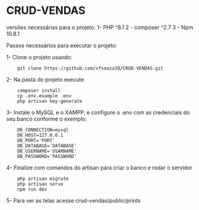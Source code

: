 # CRUD-VENDAS

versões necessárias para o projeto:
1- PHP ^8.1
2 - composer ^2.7
3 - Npm 10.8.1

Passos necessários para executar o projeto:

1- Clone o projeto usando:
```
    git clone https://github.com/vfsouza30/CRUD-VENDAS.git
```
2- Na pasta do projeto execute

```
    composer install
    cp .env.example .env
    php artisan key:generate
```
3- Instale o MySQL e o XAMPP, e configure o .env com as credenciais do seu banco conforme o exemplo:

```
    DB_CONNECTION=mysql
    DB_HOST=127.0.0.1
    DB_PORT='PORT'
    DB_DATABASE='DATABASE'
    DB_USERNAME='USARNAME'
    DB_PASSWORD='PASSWORD'
```
4- Finalize com comandos do artisan para criar o banco e rodar o servidor
```
    php artisan migrate
    php artisan serve
    npm run dev
```

5- Para ver as telas acesse crud-vendas/public/prints